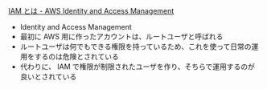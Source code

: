 [IAM とは - AWS Identity and Access Management](https://docs.aws.amazon.com/ja_jp/IAM/latest/UserGuide/introduction.html)

- Identity and Access Management
- 最初に AWS 用に作ったアカウントは、ルートユーザと呼ばれる
- ルートユーザは何でもできる権限を持っているため、これを使って日常の運用をするのは危険とされている
- 代わりに、 IAM で権限が制限されたユーザを作り、そちらで運用するのが良いとされている

